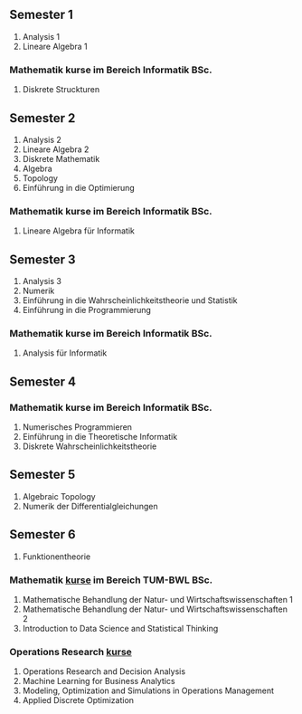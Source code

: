 ## Semester 1
1. Analysis 1
2. Lineare Algebra 1

### Mathematik kurse im Bereich Informatik BSc.
1. Diskrete Struckturen

## Semester 2
1. Analysis 2
2. Lineare Algebra 2
3. Diskrete Mathematik
4. Algebra
5. Topology
6. Einführung in die Optimierung

### Mathematik kurse im Bereich Informatik BSc.
1. Lineare Algebra für Informatik

## Semester 3
1. Analysis 3
2. Numerik
3. Einführung in die Wahrscheinlichkeitstheorie und Statistik
4. Einführung in die Programmierung

### Mathematik kurse im Bereich Informatik BSc.
1. Analysis für Informatik

## Semester 4

### Mathematik kurse im Bereich Informatik BSc.
1. Numerisches Programmieren
2. Einführung in die Theoretische Informatik 
3. Diskrete Wahrscheinlichkeitstheorie

## Semester 5
1. Algebraic Topology
2. Numerik der Differentialgleichungen

## Semester 6
1. Funktionentheorie

### Mathematik [kurse](MBNW) im Bereich TUM-BWL BSc.
1. Mathematische Behandlung der Natur- und Wirtschaftswissenschaften 1 
2. Mathematische Behandlung der Natur- und Wirtschaftswissenschaften 2 
3. Introduction to Data Science and Statistical Thinking 

### Operations Research [kurse](OR)
1. Operations Research and Decision Analysis 
2. Machine Learning for Business Analytics 
3. Modeling, Optimization and Simulations in Operations Management
4. Applied Discrete Optimization

